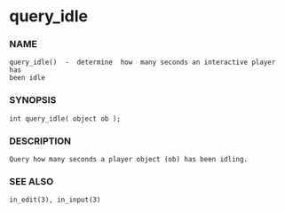 # query_idle

### NAME

    query_idle()  -  determine  how  many seconds an interactive player has
    been idle

### SYNOPSIS

    int query_idle( object ob );

### DESCRIPTION

    Query how many seconds a player object (ob) has been idling.

### SEE ALSO

    in_edit(3), in_input(3)

